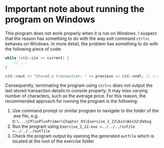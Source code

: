 # Important note about running the program on Windows

This program does not work properly when it is run on Windows. I suspect that the reason has something to do with the way exit command ```ctrl+c``` behaves on Windows. In more detail, the problem has something to do with the following piece of code:

```cpp
while (std::cin >> current) {
	// ...
}

std::cout << "Stored a transaction: " << previous << std::endl; // <-- This line is not outputted properly
```

Consequently, terminating the program using ```ctrl+c``` does not output the last stored transaction details to console properly; It may miss varying number of characters, such as the average price. For this reason, the recommended approach for running the program is the following:

1. Use command prompt or similar program to navigate to the folder of the .exe file, e.g. ```D:\...\CPlusPlusPrimer\Chapter_01\Exercise_1_22\bin\Win32\Debug```
2. Run the program using ```Exercise_1_22.exe <../../../infile >../../../outfile```
3. Check the program output by opening the generated ```outfile``` which is located at the root of the exercise folder
